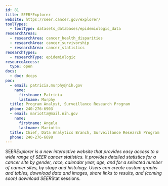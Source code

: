 ```yaml
---
id: 81
title: SEER*Explorer
website: https://seer.cancer.gov/explorer/
toolTypes:
  - toolType: datasets_databases/epidemiologic_data
researchAreas:
  - researchArea: cancer_health_disparities
  - researchArea: cancer_survivorship
  - researchArea: cancer_statistics
researchTypes:
  - researchType: epidemiologic
resourceAccess:
  type: open
docs:
  - doc: dccps
poc:
  - email: patricia.murphy@nih.gov
    name:
      firstname: Patricia
      lastname: Murphy
  title: Program Analyst, Surveillance Research Program
  phone: 240-276-6903
  - email: mariotta@mail.nih.gov
    name:
      firstname: Angela
      lastname: Mariotto
  title: Chief, Data Analytics Branch, Surveillance Research Program
  phone: 240-276-6698
---
```

SEER*Explorer is a new interactive website that provides easy access to a wide range of SEER cancer statistics. It provides detailed statistics for a cancer site by gender, race, calendar year, age, and for a selected number of cancer sites, by stage and histology. Users can create custom graphs and tables, download data and images, share links to results, and (coming soon) download SEER*Stat sessions. 
